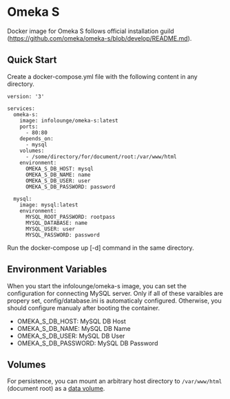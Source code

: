 # Omeka S
Docker image for Omeka S follows official installation guild (https://github.com/omeka/omeka-s/blob/develop/README.md).

## Quick Start
Create a docker-compose.yml file with the following content in any directory.

```
version: '3'

services:
  omeka-s:
    image: infolounge/omeka-s:latest
    ports:
      - 80:80
    depends_on:
      - mysql
    volumes:
      - /some/directory/for/document/root:/var/www/html
    environment:
      OMEKA_S_DB_HOST: mysql
      OMEKA_S_DB_NAME: name
      OMEKA_S_DB_USER: user
      OMEKA_S_DB_PASSWORD: password

  mysql:
    image: mysql:latest
    environment:
      MYSQL_ROOT_PASSWORD: rootpass
      MYSQL_DATABASE: name
      MYSQL_USER: user
      MYSQL_PASSWORD: password
```

Run the docker-compose up [-d] command in the same directory.

## Environment Variables
When you start the infolounge/omeka-s image, you can set the configuration for connecting MySQL server. Only if all of these varaibles are propery set, config/database.ini is automaticaly configured. Otherwise, you should configure manualy after booting the container.

- OMEKA_S_DB_HOST: MySQL DB Host
- OMEKA_S_DB_NAME: MySQL DB Name
- OMEKA_S_DB_USER: MySQL DB User
- OMEKA_S_DB_PASSWORD: MySQL DB Password

## Volumes
For persistence, you can mount an arbitrary host directory to `/var/www/html` (document root) as a [data volume](https://docs.docker.com/storage/volumes/).

